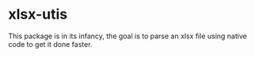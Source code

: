 # xlsx-utis

This package is in its infancy, the goal is to parse an xlsx file using native code to get it done faster.
